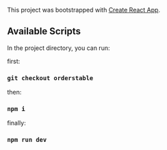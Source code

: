 This project was bootstrapped with [Create React App](https://github.com/facebook/create-react-app).

## Available Scripts

In the project directory, you can run:

first:

### `git checkout orderstable`

then:

### `npm i`

finally:

### `npm run dev`
